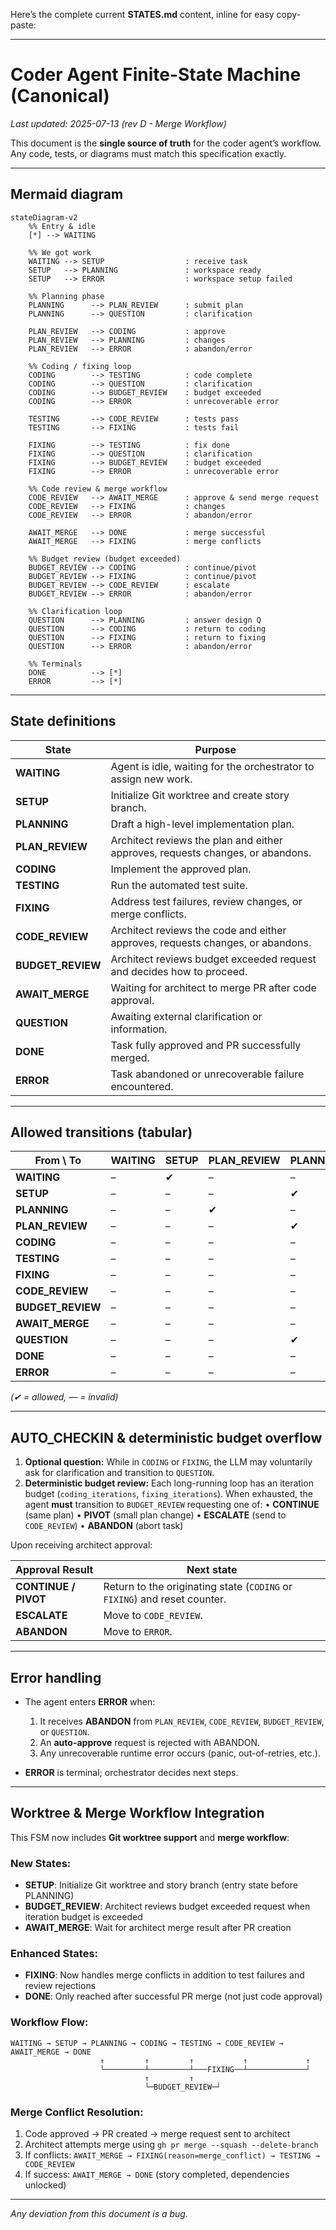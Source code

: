 Here’s the complete current **STATES.md** content, inline for easy copy-paste:

---

# Coder Agent Finite-State Machine (Canonical)

*Last updated: 2025-07-13 (rev D - Merge Workflow)*

This document is the **single source of truth** for the coder agent’s workflow.
Any code, tests, or diagrams must match this specification exactly.

---

## Mermaid diagram

```mermaid
stateDiagram-v2
    %% Entry & idle
    [*] --> WAITING

    %% We got work
    WAITING --> SETUP                  : receive task
    SETUP   --> PLANNING               : workspace ready
    SETUP   --> ERROR                  : workspace setup failed

    %% Planning phase
    PLANNING      --> PLAN_REVIEW      : submit plan
    PLANNING      --> QUESTION         : clarification

    PLAN_REVIEW   --> CODING           : approve
    PLAN_REVIEW   --> PLANNING         : changes
    PLAN_REVIEW   --> ERROR            : abandon/error 

    %% Coding / fixing loop
    CODING        --> TESTING          : code complete
    CODING        --> QUESTION         : clarification
    CODING        --> BUDGET_REVIEW    : budget exceeded
    CODING        --> ERROR            : unrecoverable error 

    TESTING       --> CODE_REVIEW      : tests pass
    TESTING       --> FIXING           : tests fail

    FIXING        --> TESTING          : fix done
    FIXING        --> QUESTION         : clarification
    FIXING        --> BUDGET_REVIEW    : budget exceeded
    FIXING        --> ERROR            : unrecoverable error 

    %% Code review & merge workflow
    CODE_REVIEW   --> AWAIT_MERGE      : approve & send merge request
    CODE_REVIEW   --> FIXING           : changes
    CODE_REVIEW   --> ERROR            : abandon/error
    
    AWAIT_MERGE   --> DONE             : merge successful
    AWAIT_MERGE   --> FIXING           : merge conflicts 

    %% Budget review (budget exceeded)
    BUDGET_REVIEW --> CODING           : continue/pivot
    BUDGET_REVIEW --> FIXING           : continue/pivot
    BUDGET_REVIEW --> CODE_REVIEW      : escalate
    BUDGET_REVIEW --> ERROR            : abandon/error

    %% Clarification loop
    QUESTION      --> PLANNING         : answer design Q
    QUESTION      --> CODING           : return to coding
    QUESTION      --> FIXING           : return to fixing
    QUESTION      --> ERROR            : abandon/error 

    %% Terminals
    DONE          --> [*]
    ERROR         --> [*]
```

---

## State definitions

| State               | Purpose                                                                        |
| ------------------- | ------------------------------------------------------------------------------ |
| **WAITING**         | Agent is idle, waiting for the orchestrator to assign new work.                |
| **SETUP**           | Initialize Git worktree and create story branch.                               |
| **PLANNING**        | Draft a high-level implementation plan.                                        |
| **PLAN\_REVIEW**    | Architect reviews the plan and either approves, requests changes, or abandons. |
| **CODING**          | Implement the approved plan.                                                   |
| **TESTING**         | Run the automated test suite.                                                  |
| **FIXING**          | Address test failures, review changes, or merge conflicts.                     |
| **CODE\_REVIEW**    | Architect reviews the code and either approves, requests changes, or abandons. |
| **BUDGET\_REVIEW**  | Architect reviews budget exceeded request and decides how to proceed. |
| **AWAIT\_MERGE**    | Waiting for architect to merge PR after code approval.                        |
| **QUESTION**        | Awaiting external clarification or information.                                |
| **DONE**            | Task fully approved and PR successfully merged.                                |
| **ERROR**           | Task abandoned or unrecoverable failure encountered.                           |

---

## Allowed transitions (tabular)

| From \ To           | WAITING | SETUP | PLAN\_REVIEW | PLANNING | CODING | TESTING | FIXING | CODE\_REVIEW | BUDGET\_REVIEW | AWAIT\_MERGE | QUESTION | DONE | ERROR |
| ------------------- | ------- | ----- | ------------ | -------- | ------ | ------- | ------ | ------------ | -------------- | ------------ | -------- | ---- | ----- |
| **WAITING**         | –       | ✔︎    | –            | –        | –      | –       | –      | –            | –              | –            | –        | –    | –     |
| **SETUP**           | –       | –     | –            | ✔︎       | –      | –       | –      | –            | –              | –            | –        | –    | ✔︎    |
| **PLANNING**        | –       | –     | ✔︎           | –        | –      | –       | –      | –            | –              | –            | ✔︎       | –    | –     |
| **PLAN\_REVIEW**    | –       | –     | –            | ✔︎       | ✔︎     | –       | –      | –            | –              | –            | –        | –    | ✔︎    |
| **CODING**          | –       | –     | –            | –        | –      | ✔︎      | –      | –            | ✔︎             | –            | ✔︎       | –    | ✔︎    |
| **TESTING**         | –       | –     | –            | –        | –      | –       | ✔︎     | ✔︎           | –              | –            | –        | –    | –     |
| **FIXING**          | –       | –     | –            | –        | –      | ✔︎      | –      | –            | ✔︎             | –            | ✔︎       | –    | ✔︎    |
| **CODE\_REVIEW**    | –       | –     | –            | –        | –      | –       | ✔︎     | –            | –              | ✔︎           | –        | –    | ✔︎    |
| **BUDGET\_REVIEW**  | –       | –     | –            | –        | ✔︎     | –       | ✔︎     | ✔︎           | –              | –            | –        | –    | ✔︎    |
| **AWAIT\_MERGE**    | –       | –     | –            | –        | –      | –       | ✔︎     | –            | –              | –            | –        | ✔︎   | –     |
| **QUESTION**        | –       | –     | –            | ✔︎       | ✔︎     | –       | ✔︎     | –            | –              | –            | –        | –    | ✔︎    |
| **DONE**            | –       | –     | –            | –        | –      | –       | –      | –            | –              | –            | –        | –    | –     |
| **ERROR**           | –       | –     | –            | –        | –      | –       | –      | –            | –              | –            | –        | –    | –     |

*(✔︎ = allowed, — = invalid)*

---

## AUTO\_CHECKIN & deterministic budget overflow

1. **Optional question:** While in `CODING` or `FIXING`, the LLM may voluntarily ask for clarification and transition to `QUESTION`.
2. **Deterministic budget review:** Each long-running loop has an iteration budget (`coding_iterations`, `fixing_iterations`). When exhausted, the agent **must** transition to `BUDGET_REVIEW` requesting one of:
   • **CONTINUE** (same plan)
   • **PIVOT** (small plan change)
   • **ESCALATE** (send to `CODE_REVIEW`)
   • **ABANDON** (abort task)

Upon receiving architect approval:

| Approval Result      | Next state                                                                |
| -------------------- | ------------------------------------------------------------------------- |
| **CONTINUE / PIVOT** | Return to the originating state (`CODING` or `FIXING`) and reset counter. |
| **ESCALATE**         | Move to `CODE_REVIEW`.                                                    |
| **ABANDON**          | Move to `ERROR`.                                                          |

---

## Error handling

* The agent enters **ERROR** when:

  1. It receives **ABANDON** from `PLAN_REVIEW`, `CODE_REVIEW`, `BUDGET_REVIEW`, or `QUESTION`.
  2. An **auto-approve** request is rejected with ABANDON.
  3. Any unrecoverable runtime error occurs (panic, out-of-retries, etc.).
* **ERROR** is terminal; orchestrator decides next steps.

---

## Worktree & Merge Workflow Integration

This FSM now includes **Git worktree support** and **merge workflow**:

### New States:
- **SETUP**: Initialize Git worktree and story branch (entry state before PLANNING)
- **BUDGET_REVIEW**: Architect reviews budget exceeded request when iteration budget is exceeded
- **AWAIT_MERGE**: Wait for architect merge result after PR creation

### Enhanced States:
- **FIXING**: Now handles merge conflicts in addition to test failures and review rejections
- **DONE**: Only reached after successful PR merge (not just code approval)

### Workflow Flow:
```
WAITING → SETUP → PLANNING → CODING → TESTING → CODE_REVIEW → AWAIT_MERGE → DONE
                    ↑         ↑         ↑           ↑             ↑
                    └─────────┴─────────┴───FIXING──┴─────────────┘
                              ↑         ↑
                              └─BUDGET_REVIEW─┘
```

### Merge Conflict Resolution:
1. Code approved → PR created → merge request sent to architect
2. Architect attempts merge using `gh pr merge --squash --delete-branch`
3. If conflicts: `AWAIT_MERGE → FIXING(reason=merge_conflict) → TESTING → CODE_REVIEW`
4. If success: `AWAIT_MERGE → DONE` (story completed, dependencies unlocked)

---

*Any deviation from this document is a bug.*

